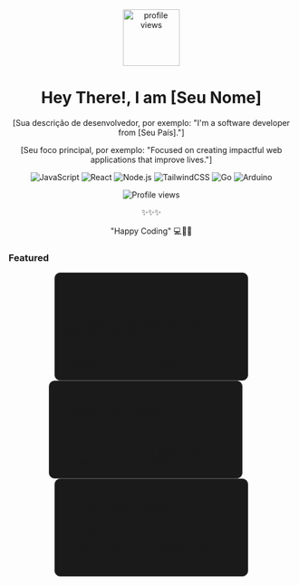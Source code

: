 <div align="center">
  <img src="https://www.canva.com/design/DAGye01kskM/j3bS1zmN4Q4GCJp9LKT8dg/view?utm_content=DAGye01kskM&utm_campaign=designshare&utm_medium=link2&utm_source=uniquelinks&utlId=h1b0c90a25f" alt="profile views" width="100"/>
  <h1>Hey There!, I am [Seu Nome]</h1>
  <p>[Sua descrição de desenvolvedor, por exemplo: "I'm a software developer from [Seu País]."]</p>
  <p>[Seu foco principal, por exemplo: "Focused on creating impactful web applications that improve lives."]</p>
  <p>
    <img src="https://img.shields.io/badge/-JavaScript-F7DF1E?style=flat-square&logo=JavaScript&logoColor=black" alt="JavaScript" />
    <img src="https://img.shields.io/badge/-React-61DAFB?style=flat-square&logo=React&logoColor=black" alt="React" />
    <img src="https://img.shields.io/badge/-Node.js-339933?style=flat-square&logo=Node.js&logoColor=white" alt="Node.js" />
    <img src="https://img.shields.io/badge/-TailwindCSS-06B6D4?style=flat-square&logo=TailwindCSS&logoColor=white" alt="TailwindCSS" />
    <img src="https://img.shields.io/badge/-Go-00ADD8?style=flat-square&logo=Go&logoColor=white" alt="Go" />
    <img src="https://img.shields.io/badge/-Arduino-00979D?style=flat-square&logo=Arduino&logoColor=white" alt="Arduino" />
  </p>
  <p>
    <img src="https://komarev.com/ghpvc/?username=SEU_USERNAME_AQUI" alt="Profile views" /> 
  </p>
  <p>✨✨✨</p>
  <p>"Happy Coding" 💻🧑‍💻</p>
</div>

### Featured

<div style="display: flex; flex-wrap: wrap; justify-content: center;">

<a href="https://github.com/ad13lsilva/ad13lsilva/edit/main/README.md" style="text-decoration: none; color: inherit; margin: 10px;">
  <div style="background-color: #1a1a1a; border-radius: 10px; padding: 20px; width: 300px; border: 1px solid #444;">
    <h3><a href="https://github.com/SEU_USERNAME_AQUI/SEU_REPOSITORIO_AQUI" style="text-decoration: none; color: inherit;">NomeDoSeuProjeto1</a></h3>
    <p>Descrição do seu projeto, igual à que aparece no GitHub.</p>
    <div style="display: flex; align-items: center; margin-top: 10px;">
      <span style="font-size: 14px; margin-right: 10px;">⭐ [Número de estrelas]</span>
      <span style="font-size: 14px; margin-right: 10px;">🍴 [Número de forks]</span>
    </div>
  </div>
</a>

<a href="https://github.com/SEU_USERNAME_AQUI/SEU_REPOSITORIO_AQUI" style="text-decoration: none; color: inherit; margin: 10px;">
  <div style="background-color: #1a1a1a; border-radius: 10px; padding: 20px; width: 300px; border: 1px solid #444;">
    <h3><a href="https://github.com/SEU_USERNAME_AQUI/SEU_REPOSITORIO_AQUI" style="text-decoration: none; color: inherit;">NomeDoSeuProjeto2</a></h3>
    <p>Descrição do seu projeto.</p>
    <div style="display: flex; align-items: center; margin-top: 10px;">
      <span style="font-size: 14px; margin-right: 10px;">⭐ [Número de estrelas]</span>
      <span style="font-size: 14px; margin-right: 10px;">🍴 [Número de forks]</span>
    </div>
  </div>
</a>

<a href="https://github.com/ad13lsilva/ad13lsilva/edit/main/README.md" style="text-decoration: none; color: inherit; margin: 10px;">
  <div style="background-color: #1a1a1a; border-radius: 10px; padding: 20px; width: 300px; border: 1px solid #444;">
    <h3><a href="https://github.com/ad13lsilva/ad13lsilva/edit/main/README.mdI" style="text-decoration: none; color: inherit;">NomeDoSeuProjeto3</a></h3>
    <p>Descrição do seu projeto.</p>
    <div style="display: flex; align-items: center; margin-top: 10px;">
      <span style="font-size: 14px; margin-right: 10px;">⭐ [Número de estrelas]</span>
      <span style="font-size: 14px; margin-right: 10px;">🍴 [Número de forks]</span>
    </div>
  </div>
</a>

</div>
